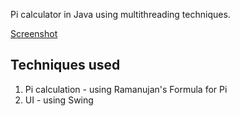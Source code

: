Pi calculator in Java using multithreading techniques.

[Screenshot](http://i.gyazo.com/9d7b95a1f67c51d8da0a8b8f4923641e.png)

## Techniques used
1. Pi calculation - using Ramanujan's Formula for Pi
2. UI - using Swing



